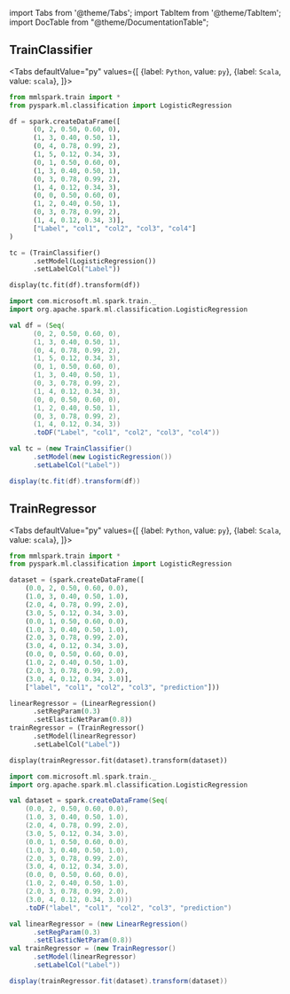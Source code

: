 import Tabs from '@theme/Tabs';
import TabItem from '@theme/TabItem';
import DocTable from "@theme/DocumentationTable";

<!-- 
```python
import pyspark
import os
import json
from IPython.display import display

spark = (pyspark.sql.SparkSession.builder.appName("MyApp")
        .config("spark.jars.packages", "com.microsoft.ml.spark:mmlspark:1.0.0-rc4")
        .config("spark.jars.repositories", "https://mmlspark.azureedge.net/maven")
        .getOrCreate())

def getSecret(secretName):
        get_secret_cmd = 'az keyvault secret show --vault-name mmlspark-build-keys --name {}'.format(secretName)
        value = json.loads(os.popen(get_secret_cmd).read())["value"]
        return value

import mmlspark
```
-->

## TrainClassifier

<Tabs
defaultValue="py"
values={[
{label: `Python`, value: `py`},
{label: `Scala`, value: `scala`},
]}>
<TabItem value="py">

<!--pytest-codeblocks:cont-->

```python
from mmlspark.train import *
from pyspark.ml.classification import LogisticRegression

df = spark.createDataFrame([
      (0, 2, 0.50, 0.60, 0),
      (1, 3, 0.40, 0.50, 1),
      (0, 4, 0.78, 0.99, 2),
      (1, 5, 0.12, 0.34, 3),
      (0, 1, 0.50, 0.60, 0),
      (1, 3, 0.40, 0.50, 1),
      (0, 3, 0.78, 0.99, 2),
      (1, 4, 0.12, 0.34, 3),
      (0, 0, 0.50, 0.60, 0),
      (1, 2, 0.40, 0.50, 1),
      (0, 3, 0.78, 0.99, 2),
      (1, 4, 0.12, 0.34, 3)],
      ["Label", "col1", "col2", "col3", "col4"]
)

tc = (TrainClassifier()
      .setModel(LogisticRegression())
      .setLabelCol("Label"))

display(tc.fit(df).transform(df))
```

</TabItem>
<TabItem value="scala">

```scala
import com.microsoft.ml.spark.train._
import org.apache.spark.ml.classification.LogisticRegression

val df = (Seq(
      (0, 2, 0.50, 0.60, 0),
      (1, 3, 0.40, 0.50, 1),
      (0, 4, 0.78, 0.99, 2),
      (1, 5, 0.12, 0.34, 3),
      (0, 1, 0.50, 0.60, 0),
      (1, 3, 0.40, 0.50, 1),
      (0, 3, 0.78, 0.99, 2),
      (1, 4, 0.12, 0.34, 3),
      (0, 0, 0.50, 0.60, 0),
      (1, 2, 0.40, 0.50, 1),
      (0, 3, 0.78, 0.99, 2),
      (1, 4, 0.12, 0.34, 3))
      .toDF("Label", "col1", "col2", "col3", "col4"))

val tc = (new TrainClassifier()
      .setModel(new LogisticRegression())
      .setLabelCol("Label"))

display(tc.fit(df).transform(df))
```

</TabItem>
</Tabs>

<DocTable className="TrainClassifier"
py="mmlspark.train.html#module-mmlspark.train.TrainClassifier"
scala="com/microsoft/ml/spark/train/TrainClassifier.html"
sourceLink="https://github.com/microsoft/SynapseML/blob/master/core/src/main/scala/com/microsoft/ml/spark/train/TrainClassifier.scala" />


## TrainRegressor

<Tabs
defaultValue="py"
values={[
{label: `Python`, value: `py`},
{label: `Scala`, value: `scala`},
]}>
<TabItem value="py">

<!--pytest-codeblocks:cont-->

```python
from mmlspark.train import *
from pyspark.ml.classification import LogisticRegression

dataset = (spark.createDataFrame([
    (0.0, 2, 0.50, 0.60, 0.0),
    (1.0, 3, 0.40, 0.50, 1.0),
    (2.0, 4, 0.78, 0.99, 2.0),
    (3.0, 5, 0.12, 0.34, 3.0),
    (0.0, 1, 0.50, 0.60, 0.0),
    (1.0, 3, 0.40, 0.50, 1.0),
    (2.0, 3, 0.78, 0.99, 2.0),
    (3.0, 4, 0.12, 0.34, 3.0),
    (0.0, 0, 0.50, 0.60, 0.0),
    (1.0, 2, 0.40, 0.50, 1.0),
    (2.0, 3, 0.78, 0.99, 2.0),
    (3.0, 4, 0.12, 0.34, 3.0)],
    ["label", "col1", "col2", "col3", "prediction"]))

linearRegressor = (LinearRegression()
      .setRegParam(0.3)
      .setElasticNetParam(0.8))
trainRegressor = (TrainRegressor()
      .setModel(linearRegressor)
      .setLabelCol("Label"))

display(trainRegressor.fit(dataset).transform(dataset))
```

</TabItem>
<TabItem value="scala">

```scala
import com.microsoft.ml.spark.train._
import org.apache.spark.ml.classification.LogisticRegression

val dataset = spark.createDataFrame(Seq(
    (0.0, 2, 0.50, 0.60, 0.0),
    (1.0, 3, 0.40, 0.50, 1.0),
    (2.0, 4, 0.78, 0.99, 2.0),
    (3.0, 5, 0.12, 0.34, 3.0),
    (0.0, 1, 0.50, 0.60, 0.0),
    (1.0, 3, 0.40, 0.50, 1.0),
    (2.0, 3, 0.78, 0.99, 2.0),
    (3.0, 4, 0.12, 0.34, 3.0),
    (0.0, 0, 0.50, 0.60, 0.0),
    (1.0, 2, 0.40, 0.50, 1.0),
    (2.0, 3, 0.78, 0.99, 2.0),
    (3.0, 4, 0.12, 0.34, 3.0)))
    .toDF("label", "col1", "col2", "col3", "prediction")

val linearRegressor = (new LinearRegression()
      .setRegParam(0.3)
      .setElasticNetParam(0.8))
val trainRegressor = (new TrainRegressor()
      .setModel(linearRegressor)
      .setLabelCol("Label"))

display(trainRegressor.fit(dataset).transform(dataset))
```

</TabItem>
</Tabs>

<DocTable className="TrainRegressor"
py="mmlspark.train.html#module-mmlspark.train.TrainRegressor"
scala="com/microsoft/ml/spark/train/TrainRegressor.html"
sourceLink="https://github.com/microsoft/SynapseML/blob/master/core/src/main/scala/com/microsoft/ml/spark/train/TrainRegressor.scala" />



